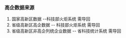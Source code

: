 ### 高企数据来源
1. 国家高新区数据                 --科技部火炬系统  需导回
2. 省级高新区高企数据             -- 科技部火炬系统 需导回
3. 省级高新区非高企列统企业数据    -- 省科技统计系统 需导回